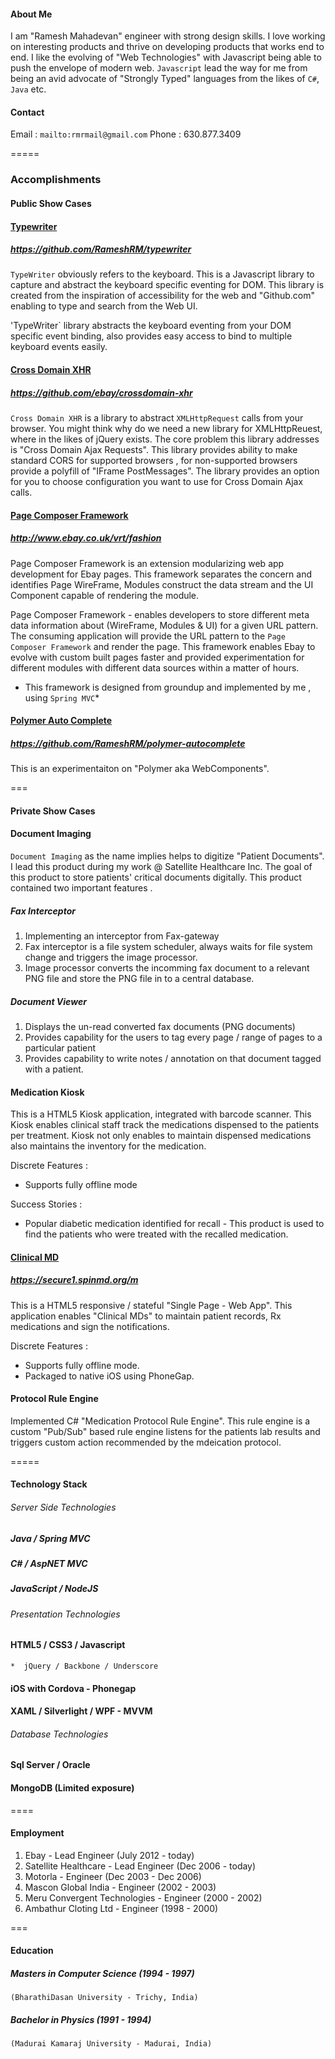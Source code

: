 
#### About Me

 I am "Ramesh Mahadevan" engineer with strong design skills.  I love working on interesting products and thrive on developing products that works end to end.  I like the evolving of "Web Technologies" with Javascript being able to push the envelope of modern web.  ```Javascript``` lead the way for me from being an avid advocate of "Strongly Typed" languages from the likes of `C#`, `Java` etc.

#### Contact

Email : `mailto:rmrmail@gmail.com`
Phone : 630.877.3409

=====

### Accomplishments

#### Public Show Cases

####  [Typewriter](https://github.com/RameshRM/typewriter)

##### https://github.com/RameshRM/typewriter

`TypeWriter` obviously refers to the keyboard.  This is a Javascript library to capture and abstract the keyboard specific eventing for DOM. This library is created from the inspiration of accessibility for the web and "Github.com" enabling to type and search from the Web UI.

'TypeWriter` library abstracts the keyboard eventing from your DOM specific event binding, also provides easy access to bind to multiple keyboard events easily.

#### [Cross Domain XHR](https://github.com/ebay/crossdomain-xhr)

##### https://github.com/ebay/crossdomain-xhr

`Cross Domain XHR` is a library to abstract `XMLHttpRequest` calls from your browser.  You might think why do we need a new library for XMLHttpReuest, where in the likes of jQuery exists.  The core problem this library addresses is "Cross Domain Ajax Requests".  This library provides ability to make standard CORS for supported browsers , for non-supported browsers provide a polyfill of "IFrame PostMessages". The library provides an option for you to choose configuration you want to use for Cross Domain Ajax calls.

#### [Page Composer Framework](http://www.ebay.co.uk/vrt/fashion)

##### http://www.ebay.co.uk/vrt/fashion

Page Composer Framework is an extension modularizing web app development for Ebay pages.  This framework separates the concern and identifies Page WireFrame, Modules construct the data stream and the UI Component capable of rendering the module.

Page Composer Framework - enables developers to store different meta data information about (WireFrame, Modules & UI) for a given URL pattern.  The consuming application will provide the URL pattern to the `Page Composer Framework` and render the page. This framework enables Ebay to evolve with custom built pages faster and provided experimentation for different modules with different data sources within a matter of hours.

* This framework is designed from groundup and implemented by me , using `Spring MVC`*


#### [Polymer Auto Complete](https://github.com/RameshRM/polymer-autocomplete)

##### https://github.com/RameshRM/polymer-autocomplete
This is an experimentaiton on "Polymer aka WebComponents".

===

#### Private Show Cases

#### Document Imaging

``` Document Imaging ``` as the name implies helps to digitize "Patient Documents".  I lead this product during my work @ Satellite Healthcare Inc.  The goal of this product to store patients' critical documents digitally.  This product contained two important features .


#####  Fax Interceptor

 1. Implementing an interceptor from Fax-gateway
 2. Fax interceptor is a file system scheduler, always waits for file system change and triggers the image processor.
 3. Image processor converts the incomming fax document to a relevant PNG file and store the PNG file in to a central database.

##### Document Viewer

 1. Displays the un-read converted fax documents (PNG documents)
 2. Provides capability for the users to tag every page / range of pages to a particular patient
 3. Provides capability to write notes / annotation on that document tagged with a patient.


#### Medication Kiosk

This is a HTML5 Kiosk application, integrated with barcode scanner.  This Kiosk enables clinical staff  track the medications dispensed to the patients per treatment. Kiosk not only enables to maintain dispensed medications also maintains the inventory for the medication.

Discrete Features :
* Supports fully offline mode

Success Stories :
* Popular diabetic medication identified for recall - This product is used to find the patients who were treated with the recalled medication.

#### [Clinical MD](https://secure1.spinmd.org/m)

##### https://secure1.spinmd.org/m

This is a HTML5 responsive / stateful "Single Page - Web App". This application enables "Clinical MDs" to maintain patient records, Rx medications and sign the notifications.

Discrete Features :
* Supports fully offline mode.
* Packaged to native iOS using PhoneGap.

#### Protocol Rule Engine

Implemented C# "Medication Protocol Rule Engine". This rule engine is a custom "Pub/Sub" based rule engine listens for the patients lab results and triggers custom action recommended by the mdeication protocol.

=====

#### Technology Stack

###### Server Side Technologies

##### Java / Spring MVC
##### C# / AspNET MVC
##### JavaScript / NodeJS

###### Presentation Technologies

#### HTML5 / CSS3 / Javascript
    *  jQuery / Backbone / Underscore

#### iOS with Cordova - Phonegap

#### XAML / Silverlight / WPF - MVVM

###### Database Technologies

#### Sql Server / Oracle
#### MongoDB (Limited exposure)

====

#### Employment

 1. Ebay - Lead Engineer (July 2012 - today)
 2. Satellite Healthcare - Lead Engineer (Dec 2006 - today)
 3. Motorla - Engineer (Dec 2003 - Dec 2006)
 4. Mascon Global India - Engineer (2002 - 2003)
 5. Meru Convergent Technologies - Engineer (2000 - 2002)
 6. Ambathur Cloting Ltd - Engineer (1998 - 2000)

===

#### Education

##### Masters in Computer Science (1994 - 1997)
    (BharathiDasan University - Trichy, India)

##### Bachelor in Physics (1991 - 1994)
    (Madurai Kamaraj University - Madurai, India)

